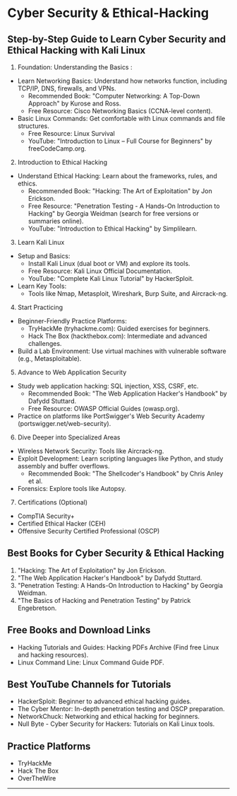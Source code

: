 # Cyber Security & Ethical-Hacking
## **Step-by-Step Guide to Learn Cyber Security and Ethical Hacking with Kali Linux**

1. Foundation: Understanding the Basics :
 - Learn Networking Basics: Understand how networks function, including TCP/IP, DNS, firewalls, and VPNs.
   - Recommended Book: "Computer Networking: A Top-Down Approach" by Kurose and Ross.
   - Free Resource: Cisco Networking Basics (CCNA-level content).
 - Basic Linux Commands: Get comfortable with Linux commands and file structures.
   - Free Resource: Linux Survival
   - YouTube: "Introduction to Linux – Full Course for Beginners" by freeCodeCamp.org.

2. Introduction to Ethical Hacking
 - Understand Ethical Hacking: Learn about the frameworks, rules, and ethics.
   - Recommended Book: "Hacking: The Art of Exploitation" by Jon Erickson.
   - Free Resource: "Penetration Testing - A Hands-On Introduction to Hacking" by Georgia Weidman (search for free versions or summaries online).
   - YouTube: "Introduction to Ethical Hacking" by Simplilearn.

3. Learn Kali Linux
 - Setup and Basics:
   - Install Kali Linux (dual boot or VM) and explore its tools.
   - Free Resource: Kali Linux Official Documentation.
   - YouTube: "Complete Kali Linux Tutorial" by HackerSploit.
 - Learn Key Tools:
   - Tools like Nmap, Metasploit, Wireshark, Burp Suite, and Aircrack-ng.

4. Start Practicing
 - Beginner-Friendly Practice Platforms:
   - TryHackMe (tryhackme.com): Guided exercises for beginners.
   - Hack The Box (hackthebox.com): Intermediate and advanced challenges.
 - Build a Lab Environment: Use virtual machines with vulnerable software (e.g., Metasploitable).

5. Advance to Web Application Security
 - Study web application hacking: SQL injection, XSS, CSRF, etc.
   - Recommended Book: "The Web Application Hacker's Handbook" by Dafydd Stuttard.
   - Free Resource: OWASP Official Guides (owasp.org).
- Practice on platforms like PortSwigger's Web Security Academy (portswigger.net/web-security).
6. Dive Deeper into Specialized Areas
 - Wireless Network Security: Tools like Aircrack-ng.
 - Exploit Development: Learn scripting languages like Python, and study assembly and buffer overflows.
   - Recommended Book: "The Shellcoder's Handbook" by Chris Anley et al.
 - Forensics: Explore tools like Autopsy.
7. Certifications (Optional)
 - CompTIA Security+
 - Certified Ethical Hacker (CEH)
 - Offensive Security Certified Professional (OSCP)

## **Best Books for Cyber Security & Ethical Hacking**
1. "Hacking: The Art of Exploitation" by Jon Erickson.
2. "The Web Application Hacker's Handbook" by Dafydd Stuttard.
3. "Penetration Testing: A Hands-On Introduction to Hacking" by Georgia Weidman.
4. "The Basics of Hacking and Penetration Testing" by Patrick Engebretson.

## Free Books and Download Links
- Hacking Tutorials and Guides: Hacking PDFs Archive (Find free Linux and hacking resources).
- Linux Command Line: Linux Command Guide PDF.

## Best YouTube Channels for Tutorials
- HackerSploit: Beginner to advanced ethical hacking guides.
- The Cyber Mentor: In-depth penetration testing and OSCP preparation.
- NetworkChuck: Networking and ethical hacking for beginners.
-  Null Byte - Cyber Security for Hackers: Tutorials on Kali Linux tools.

## Practice Platforms
- TryHackMe
- Hack The Box
- OverTheWire
-----------------
